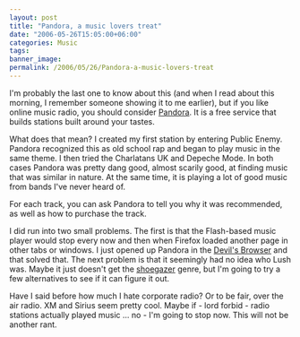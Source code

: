 ```yaml
---
layout: post
title: "Pandora, a music lovers treat"
date: "2006-05-26T15:05:00+06:00"
categories: Music 
tags: 
banner_image: 
permalink: /2006/05/26/Pandora-a-music-lovers-treat
---
```


I'm probably the last one to know about this (and when I read about this morning, I remember someone showing it to me earlier), but if you like online music radio, you should consider <a href="http://www.pandora.com">Pandora</a>. It is a free service that builds stations built around your tastes. 

What does that mean? I created my first station by entering Public Enemy. Pandora recognized this as old school rap and began to play music in the same theme. I then tried the Charlatans UK and Depeche Mode. In both cases Pandora was pretty dang good, almost scarily good, at finding music that was similar in nature. At the same time, it is playing a lot of good music from bands I've never heard of.

For each track, you can ask Pandora to tell you why it was recommended, as well as how to purchase the track.

I did run into two small problems. The first is that the Flash-based music player would stop every now and then when Firefox loaded another page in other tabs or windows. I just opened up Pandora in the <a href="http://www.microsoft.com/ie">Devil's Browser</a> and that solved that. The next problem is that it seemingly had no idea who Lush was. Maybe it just doesn't get the <a href="http://en.wikipedia.org/wiki/Shoegazer">shoegazer</a> genre, but I'm going to try a few alternatives to see if it can figure it out.

Have I said before how much I hate corporate radio? Or to be fair, over the air radio. XM and Sirius seem pretty cool. Maybe if - lord forbid - radio stations actually played music ... no - I'm going to stop now. This will not be another rant.
